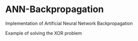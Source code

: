 # ANN-Backpropagation

Implementation of Artificial Neural Network Backpropagation

Example of solving the XOR problem
